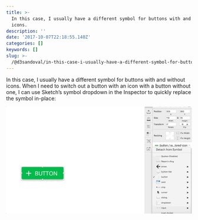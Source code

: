 ```yaml
---
title: >-
  In this case, I usually have a different symbol for buttons with and without
  icons.
description: ''
date: '2017-10-07T22:18:55.140Z'
categories: []
keywords: []
slug: >-
  /@d3sandoval/in-this-case-i-usually-have-a-different-symbol-for-buttons-with-and-without-icons-9460acadbcae
---
```


In this case, I usually have a different symbol for buttons with and without icons. When I need to switch out a button with an icon with a button without one, I can use Sketch’s symbol dropdown in the Inspector to quickly replace the symbol in-place:

![](img\1__K5WlwNeVXoRmmsVuCCCPPA.gif)